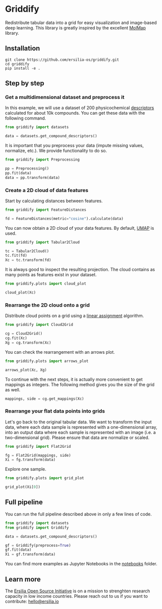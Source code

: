 # Griddify
Redistribute tabular data into a grid for easy visualization and image-based deep learning. This library is greatly inspired by the excellent [MolMap](https://github.com/shenwanxiang/bidd-molmap) library.

## Installation

```
git clone https://github.com/ersilia-os/griddify.git
cd griddify
pip install -e .
```

## Step by step

### Get a multidimensional dataset and preprocess it

In this example, we will use a dataset of 200 physicochemical [descriptors](https://www.rdkit.org/docs/source/rdkit.Chem.Descriptors.html) calculated for about 10k compounds. You can get these data with the following command.

```python
from griddify import datasets

data = datasets.get_compound_descriptors()
```

It is important that you preprocess your data (impute missing values, normalize, etc.). We provide functionality to do so.

```python
from griddify import Preprocessing

pp = Preprocessing()
pp.fit(data)
data = pp.transform(data)
```

### Create a 2D cloud of data features

Start by calculating distances between features.

```python
from griddify import FeatureDistances

fd = FeatureDistances(metric="cosine").calculate(data)
```

You can now obtain a 2D cloud of your data features. By default, [UMAP](https://umap-learn.readthedocs.io/en/latest/) is used.

```python
from griddify import Tabular2Cloud

tc = Tabular2Cloud()
tc.fit(fd)
Xc = tc.transform(fd)
```

It is always good to inspect the resulting projection. The cloud contains as many points as features exist in your dataset.

```python
from griddify.plots import cloud_plot

cloud_plot(Xc)
```

### Rearrange the 2D cloud onto a grid

Distribute cloud points on a grid using a [linear assignment](https://github.com/gatagat/lap) algorithm.

```python
from griddify import Cloud2Grid

cg = Cloud2Grid()
cg.fit(Xc)
Xg = cg.transform(Xc)
```

You can check the rearrangement with an arrows plot.
```python
from griddify.plots import arrows_plot

arrows_plot(Xc, Xg)
```

To continue with the next steps, it is actually more convenient to get mappings as integers. The following method gives you the size of the grid as well.

```python
mappings, side = cg.get_mappings(Xc)
```

### Rearrange your flat data points into grids

Let's go back to the original tabular data. We want to transform the input data, where each data sample is represented with a one-dimensional array, into an output data where each sample is represented with an image (i.e. a two-dimensional grid). Please ensure that data are normalize or scaled.

```python
from griddify import Flat2Grid

fg = Flat2Grid(mappings, side)
Xi = fg.transform(data)
```

Explore one sample.

```python
from griddify.plots import grid_plot

grid_plot(Xi[0])
```

## Full pipeline

You can run the full pipeline described above in only a few lines of code.

```python
from griddify import datasets
from griddify import Griddify

data = datasets.get_compound_descriptors()

gf = Griddify(preprocess=True)
gf.fit(data)
Xi = gf.transform(data)
```

You can find more examples as Jupyter Notebooks in the [notebooks](notebooks) folder.

## Learn more

The [Ersilia Open Source Initiative](https://ersilia.io) is on a mission to strenghten research capacity in low income countries. Please reach out to us if you want to contribute: [hello@ersilia.io]()
